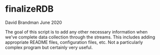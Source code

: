 # finalizeRDB

David Brandman
June 2020

The goal of this script is to add any other necessary information when we've complete data collection through the streams. This includes adding appropriate README files, configuration files, etc. Not a particularly complex program but certainly very useful.
